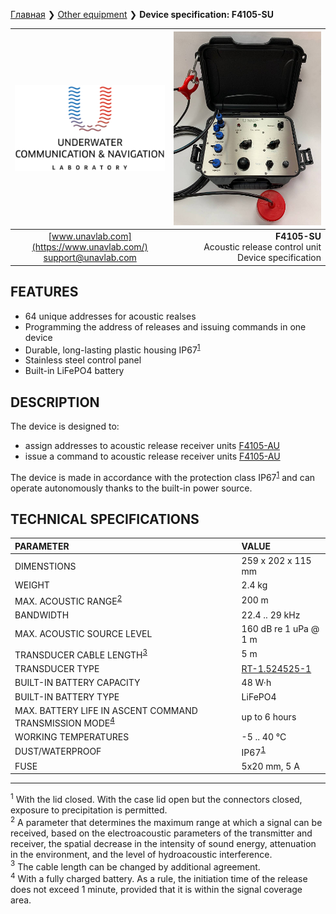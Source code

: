 [Главная](/README) ❯ [Other equipment](/underwater_bespoke_systems_en) ❯ **Device specification: F4105-SU**

<div style="page-break-after: always;"></div>

| ![logo](/documentation/sm_logo.png) | ![F4105-SU](/documentation/F4105_SU.png) |
| :---: | ---: |
| [www.unavlab.com](https://www.unavlab.com/) <br/> [support@unavlab.com](mailto:support@unavlab.com) | **F4105-SU** <br/> Acoustic release control unit <br/> Device specification |

## FEATURES

* 64 unique addresses for acoustic realses
* Programming the address of releases and issuing commands in one device
* Durable, long-lasting plastic housing IP67<sup>[1](#footnote1)</sup>
* Stainless steel control panel
* Built-in LiFePO4 battery

## DESCRIPTION

The device is designed to:
- assign addresses to acoustic release receiver units [F4105-AU](F4105_AU_Specification_en.md)
- issue a command to acoustic release receiver units [F4105-AU](F4105_AU_Specification_en.md)

The device is made in accordance with the protection class IP67<sup>[1](#footnote1)</sup> and can operate autonomously thanks to the built-in power source.
  
<div style="page-break-after: always;"></div>

## TECHNICAL SPECIFICATIONS

| PARAMETER | VALUE |
| :--- | :--- |
| DIMENSTIONS | 259 x 202 x 115 mm |
| WEIGHT | 2.4 kg |
| MAX. ACOUSTIC RANGE<sup>[2](#footnote2)</sup> | 200 m |
| BANDWIDTH | 22.4 .. 29 kHz | 
| MAX. ACOUSTIC SOURCE LEVEL | 160 dB re 1 uPa @ 1 m |
| TRANSDUCER CABLE LENGTH<sup>[3](#footnote3)</sup> | 5 m |
| TRANSDUCER TYPE | [RT-1.524525-1](/documentation/EN/Transducers/RT-1.524525-1_specification_en) |
| BUILT-IN BATTERY CAPACITY | 48 W·h |
| BUILT-IN BATTERY TYPE | LiFePO4 |
| MAX. BATTERY LIFE IN ASCENT COMMAND TRANSMISSION MODE<sup>[4](#footnote4)</sup> | up to 6 hours |
| WORKING TEMPERATURES | -5 .. 40 °С |
| DUST/WATERPROOF | IP67<sup>[1](#footnote1)</sup> |
| FUSE | 5х20 mm, 5 A |

<div style="page-break-after: always;"></div>

________________
<a name="footnote1"><sup>1</sup></a> With the lid closed. With the case lid open but the connectors closed, exposure to precipitation is permitted.  
<a name="footnote2"><sup>2</sup></a> A parameter that determines the maximum range at which a signal can be received, based on the electroacoustic parameters of the transmitter and receiver, the spatial decrease in the intensity of sound energy, attenuation in the environment, and the level of hydroacoustic interference.  
<a name="footnote3"><sup>3</sup></a> The cable length can be changed by additional agreement.  
<a name="footnote4"><sup>4</sup></a> With a fully charged battery. As a rule, the initiation time of the release does not exceed 1 minute, provided that it is within the signal coverage area.  

<div style="page-break-after: always;"></div>
